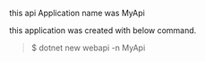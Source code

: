 this api Application name was MyApi

this application was created with below command.

    
> $ dotnet new webapi -n MyApi
